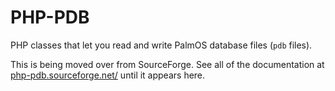 PHP-PDB
=======

PHP classes that let you read and write PalmOS database files (`pdb` files).

This is being moved over from SourceForge.  See all of the documentation at [php-pdb.sourceforge.net/](http://php-pdb.sourceforge.net/) until it appears here.

